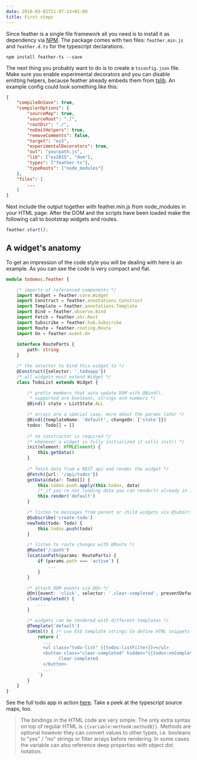 ```yaml
---
date: 2016-03-01T21:07:13+01:00
title: First steps
---
```


Since feather is a single file framework all you need is to install it as dependency via [NPM](https://www.npmjs.com/package/feather-ts). The package comes with two
files: `feather.min.js` and `feather.d.ts` for the typescript declarations.

```
npm install feather-ts --save
```

The next thing you probably want to do is to create a ```tsconfig.json``` file. Make sure you enable experimental decorators
and you can disable emitting helpers, because feather already embeds them from [tslib](https://github.com/Microsoft/tslib). 
An example config could look something like this:

```json
{
    "compileOnSave": true,
    "compilerOptions": {
        "sourceMap": true,
        "sourceRoot": "./",
        "rootDir": "./",
        "noEmitHelpers": true,
        "removeComments": false,
        "target": "es5",
        "experimentalDecorators": true,
        "out": "yourpath.js",
        "lib": ["es2015", "dom"],
        "types": ["feather-ts"],
        "typeRoots": ["node_modules"]
    },
    "files": [
        ...
    ]
}
```

Next include the output together with feather.min.js from node_modules in your HTML page.
After the DOM and the scripts have been loaded make the following call to bootstrap widgets and routes. 

```typescript
feather.start();
```

## A widget's anatomy

To get an impression of the code style you will be dealing with here is an example. As you can see the code is
very compact and flat.

```typescript
module todomvc.feather {

    /* imports of referenced components */
    import Widget = feather.core.Widget 
    import Construct = feather.annotations.Construct
    import Template = feather.annotations.Template
    import Bind = feather.observe.Bind
    import Fetch = feather.xhr.Rest
    import Subscribe = feather.hub.Subscribe
    import Route = feather.routing.Route
    import On = feather.event.On
    
    interface RouteParts {
        path: string
    }

    /* the selector to bind this widget to */
    @Construct({selector: '.todoapp'}) 
    /* all widgets must extend Widget */
    class TodoList extends Widget {    

        /* prefix members that auto update DOM with @Bind(), 
         * supported are booleans, strings and numbers */
        @Bind() state = ListState.ALL  

        /* arrays are a special case, more about the params later */
        @Bind({templateName: 'default', changeOn: ['state']}) 
        todos: Todo[] = []
        
        /* no constructor is required */
        /* whenever a widget is fully initialized it calls init() */
        init(element: HTMLElement) {   
            this.getData()
        }
        
        /* fetch data from a REST api and render the widget */
        @Fetch({url: '/api/todos'})           
        getData(data?: Todo[]) {
            this.todos.push.apply(this.todos, data)
            /* if you're not loading data you can render() already in init() */
            this.render('default')     
        }

        /* listen to messages from parent or child widgets via @Subscribe */
        @Subscribe('create-todo')      
        newTodo(todo: Todo) {
            this.todos.push(todo)
        }

        /* listen to route changes with @Route */
        @Route('/:path')               
        locationPath(params: RouteParts) {
            if (params.path === 'active') {
                ...
            }
        }

        /* attach DOM events via @On */
        @On({event: 'click', selector: '.clear-completed', preventDefault: true}) 
        clearCompleted() {
            ...
        }

        /* widgets can be rendered with different templates */
        @Template('default') 
        toHtml() { /* use ES6 template strings to define HTML snippets */
            return (`
              ...
              <ul class="todo-list" {{todos:listFilter}}></ul>
              <button class="clear-completed" hidden="{{todos:noCompleted}}">
                    Clear completed
              </button>
              ...
            `)
        }
    }
}
```

See the full todo app in action [here](http://todo.feather-ts.com/). Take a peek at the typescript source maps, too.

> The bindings in the HTML code are very simple. The only extra syntax on top of regular HTML is ```{{variable:methodA:methodB}}```. 
Methods are optional however they can convert values to other types, i.e. booleans to "yes" / "no" strings or filter arrays before rendering.
In some cases the variable can also reference deep properties with object dot notation. 
